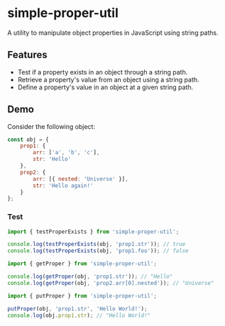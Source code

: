 # simple-proper-util

A utility to manipulate object properties in JavaScript using string paths.

## Features

- Test if a property exists in an object through a string path.
- Retrieve a property's value from an object using a string path.
- Define a property's value in an object at a given string path.

## Demo

Consider the following object:

```javascript
const obj = {
    prop1: {
        arr: ['a', 'b', 'c'],
        str: 'Hello'
    },
    prop2: {
        arr: [{ nested: 'Universe' }],
        str: 'Hello again!'
    }
};
```

### Test
```javascript
import { testProperExists } from 'simple-proper-util';

console.log(testProperExists(obj, 'prop1.str')); // true
console.log(testProperExists(obj, 'prop1.foo')); // false

import { getProper } from 'simple-proper-util';

console.log(getProper(obj, 'prop1.str')); // "Hello"
console.log(getProper(obj, 'prop2.arr[0].nested')); // "Universe"

import { putProper } from 'simple-proper-util';

putProper(obj, 'prop1.str', 'Hello World!');
console.log(obj.prop1.str); // "Hello World!"
```